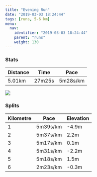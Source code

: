 ```yaml
---
title: "Evening Run"
date: "2019-03-03 18:24:44"
tags: [runs, 5-6 km]
menu:
  nav:
    identifier: "2019-03-03 18:24:44"
    parent: "runs"
    weight: 130
---
```


### Stats

| Distance | Time | Pace |
|----------|------|------|
|5.01km|27m25s|5m28s/km|

<img src='https://maps.googleapis.com/maps/api/staticmap?maptype=roadmap&path=enc:ypjeIxyyLnEvI~GxBlK|RpFhRtFhe@q@{AlAll@aBtOrAuSaAoh@p@hBsGsd@qG}VqJsPaE_@sGwK&key=AIzaSyAfqMeaZ1CCJFGP5cWud__oZnT_Pybg-1M&size=800x800&markers=color:yellow|label:S|53.47101,-2.26733&markers=color:green|label:F|53.47105999999999,-2.2672600000000003'>

### Splits

| Kilometre | Pace | Elevation |
|------|------|-----------|
|1|5m39s/km|-4.9m|
|2|5m37s/km|2.2m|
|3|5m17s/km|0.1m|
|4|5m31s/km|-2.2m|
|5|5m18s/km|1.5m|
|6|2m23s/km|-0.3m|
